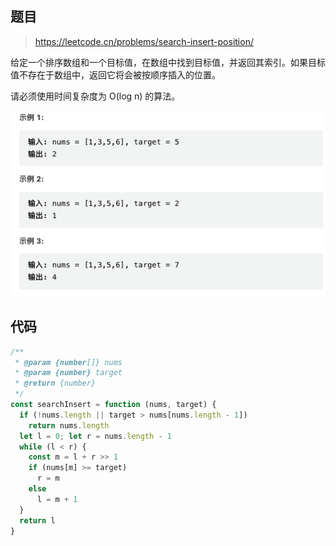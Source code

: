 
## 题目

> https://leetcode.cn/problems/search-insert-position/

给定一个排序数组和一个目标值，在数组中找到目标值，并返回其索引。如果目标值不存在于数组中，返回它将会被按顺序插入的位置。

请必须使用时间复杂度为 O(log n) 的算法。

![image](https://raw.githubusercontent.com/kitiho/leetcode/main/assets/35.png)

## 代码

```js
/**
 * @param {number[]} nums
 * @param {number} target
 * @return {number}
 */
const searchInsert = function (nums, target) {
  if (!nums.length || target > nums[nums.length - 1])
    return nums.length
  let l = 0; let r = nums.length - 1
  while (l < r) {
    const m = l + r >> 1
    if (nums[m] >= target)
      r = m
    else
      l = m + 1
  }
  return l
}
```
